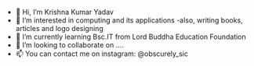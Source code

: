 - 👋 Hi, I’m Krishna Kumar Yadav
- 👀 I’m interested in computing and its applications
-also, writing books, articles and logo designing
- 🌱 I’m currently learning Bsc.IT from Lord Buddha Education Foundation
- 💞️ I’m looking to collaborate on ....
- 📫 You can contact me on instagram: @obscurely_sic

<!---
kkrishnayadav/kkrishnayadav is a ✨ special ✨ repository because its `README.md` (this file) appears on your GitHub profile.
You can click the Preview link to take a look at your changes.
--->
